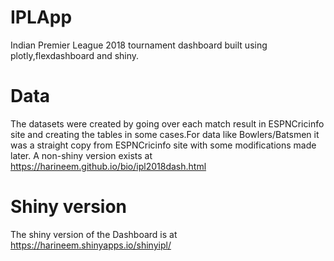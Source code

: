 # IPLApp
Indian Premier League 2018 tournament dashboard built using plotly,flexdashboard and shiny. 

# Data
The datasets were created by going over each match result in ESPNCricinfo site and creating the tables in some cases.For data like Bowlers/Batsmen it was a straight copy from ESPNCricinfo site with some modifications made later. A non-shiny version exists at https://harineem.github.io/bio/ipl2018dash.html

# Shiny version
The shiny version of the Dashboard is at 
https://harineem.shinyapps.io/shinyipl/

